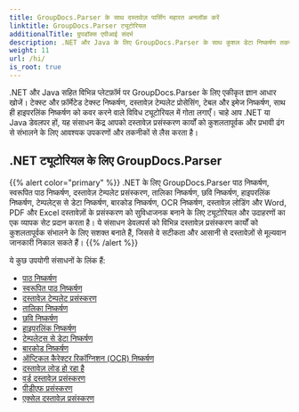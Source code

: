 ```yaml
---
title: GroupDocs.Parser के साथ दस्तावेज़ पार्सिंग महारत अनलॉक करें
linktitle: GroupDocs.Parser ट्यूटोरियल
additionalTitle: ग्रुपडॉक्स एपीआई संदर्भ
description: .NET और Java के लिए GroupDocs.Parser के साथ कुशल डेटा निष्कर्षण तकनीकों को अनलॉक करें। टेक्स्ट, टेबल, इमेज निष्कर्षण और अधिक पर ट्यूटोरियल देखें।
weight: 11
url: /hi/
is_root: true
---
```


.NET और Java सहित विभिन्न प्लेटफ़ॉर्म पर GroupDocs.Parser के लिए एकीकृत ज्ञान आधार खोजें। टेक्स्ट और फ़ॉर्मेटेड टेक्स्ट निष्कर्षण, दस्तावेज़ टेम्पलेट प्रोसेसिंग, टेबल और इमेज निष्कर्षण, साथ ही हाइपरलिंक निष्कर्षण को कवर करने वाले विविध ट्यूटोरियल में गोता लगाएँ। चाहे आप .NET या Java डेवलपर हों, यह संसाधन केंद्र आपको दस्तावेज़ प्रसंस्करण कार्यों को कुशलतापूर्वक और प्रभावी ढंग से संभालने के लिए आवश्यक उपकरणों और तकनीकों से लैस करता है।

## .NET ट्यूटोरियल के लिए GroupDocs.Parser
{{% alert color="primary" %}}
.NET के लिए GroupDocs.Parser पाठ निष्कर्षण, स्वरूपित पाठ निष्कर्षण, दस्तावेज़ टेम्पलेट प्रसंस्करण, तालिका निष्कर्षण, छवि निष्कर्षण, हाइपरलिंक निष्कर्षण, टेम्पलेट्स से डेटा निष्कर्षण, बारकोड निष्कर्षण, OCR निष्कर्षण, दस्तावेज़ लोडिंग और Word, PDF और Excel दस्तावेज़ों के प्रसंस्करण को सुविधाजनक बनाने के लिए ट्यूटोरियल और उदाहरणों का एक व्यापक सेट प्रदान करता है। ये संसाधन डेवलपर्स को विभिन्न दस्तावेज़ प्रसंस्करण कार्यों को कुशलतापूर्वक संभालने के लिए सशक्त बनाते हैं, जिससे वे सटीकता और आसानी से दस्तावेज़ों से मूल्यवान जानकारी निकाल सकते हैं।
{{% /alert %}}

ये कुछ उपयोगी संसाधनों के लिंक हैं:
 
- [पाठ निष्कर्षण](./net/text-extraction/)
- [स्वरूपित पाठ निष्कर्षण](./net/formatted-text-extraction/)
- [दस्तावेज़ टेम्पलेट प्रसंस्करण](./net/document-template-processing/)
- [तालिका निष्कर्षण](./net/table-extraction/)
- [छवि निष्कर्षण](./net/image-extraction/)
- [हाइपरलिंक निष्कर्षण](./net/hyperlink-extraction/)
- [टेम्पलेट्स से डेटा निष्कर्षण](./net/data-extraction-from-templates/)
- [बारकोड निष्कर्षण](./net/barcode-extraction/)
- [ऑप्टिकल कैरेक्टर रिकॉग्निशन (OCR) निष्कर्षण](./net/ocr-extraction/)
- [दस्तावेज़ लोड हो रहा है](./net/document-loading/)
- [वर्ड दस्तावेज़ प्रसंस्करण](./net/word-document-processing/)
- [पीडीएफ प्रसंस्करण](./net/pdf-processing/)
- [एक्सेल दस्तावेज़ प्रसंस्करण](./net/excel-document-processing/)





